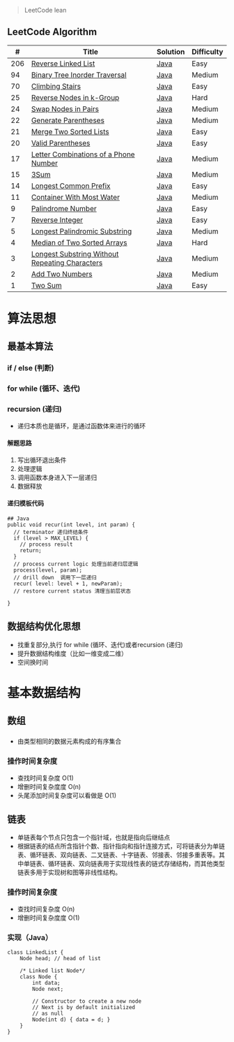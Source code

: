 > LeetCode lean

## LeetCode Algorithm

| # | Title | Solution | Difficulty |
|---| ----- | -------- | ---------- |
|206|[Reverse Linked List](https://leetcode.com/problems/reverse-linked-list/) | [Java](./java/206.反转链表.java)|Easy|
|94|[Binary Tree Inorder Traversal](https://leetcode.com/problems/binary-tree-inorder-traversal/) | [Java](./java/94.二叉树的中序遍历.java)|Medium|
|70|[Climbing Stairs](https://leetcode.com/problems/climbing-stairs/) | [Java](./java/70.爬楼梯.java)|Easy|
|25|[Reverse Nodes in k-Group](https://leetcode.com/problems/reverse-nodes-in-k-group/) | [Java](./java/25.k-个一组翻转链表.java)|Hard|
|24|[Swap Nodes in Pairs](https://leetcode.com/problems/swap-nodes-in-pairs/) | [Java](./java/24.两两交换链表中的节点.java)|Medium|
|22|[Generate Parentheses](https://leetcode.com/problems/generate-parentheses/) | [Java](./java/22.括号生成.java)|Medium|
|21|[Merge Two Sorted Lists](https://leetcode.com/problems/merge-two-sorted-lists/) | [Java](./java/21.合并两个有序链表.java)|Easy|
|20|[Valid Parentheses](https://leetcode.com/problems/valid-parentheses/) | [Java](./java/20.有效的括号.java)|Easy|
|17|[Letter Combinations of a Phone Number](https://leetcode.com/problems/letter-combinations-of-a-phone-number/) | [Java](./java/17.电话号码的字母组合.java)|Medium|
|15|[3Sum](https://leetcode.com/problems/3sum/) | [Java](./java/15.三数之和.java)|Medium|
|14|[Longest Common Prefix](https://leetcode.com/problems/longest-common-prefix/) | [Java](./java/14.最长公共前缀.java)|Easy|
|11|[Container With Most Water](https://leetcode.com/problems/container-with-most-water/) | [Java](./java/11.盛最多水的容器.java)|Medium|
|9|[Palindrome Number](https://leetcode.com/problems/palindrome-number/) | [Java](./java/9.回文数.java)|Easy|
|7|[Reverse Integer](https://leetcode.com/problems/reverse-integer/) | [Java](./java/7.整数反转.java)|Easy|
|5|[Longest Palindromic Substring](https://leetcode.com/problems/longest-palindromic-substring/) | [Java](./java/5.最长回文子串.java)|Medium|
|4|[Median of Two Sorted Arrays](https://leetcode.com/problems/median-of-two-sorted-arrays/) | [Java](./java/4.寻找两个正序数组的中位数.java)|Hard|
|3|[Longest Substring Without Repeating Characters](https://leetcode.com/problems/longest-substring-without-repeating-characters/) | [Java](./java/3.无重复字符的最长子串.java)|Medium|
|2|[Add Two Numbers](https://leetcode.com/problems/add-two-numbers/) | [Java](./java/2.两数相加.java)|Medium|
|1|[Two Sum](https://leetcode.com/problems/two-sum/) | [Java](./java/1.两数之和.java)|Easy|


# 算法思想
## 最基本算法

### if / else (判断)
### for while (循环、迭代)
### recursion (递归)

- 递归本质也是循环，是通过函数体来进行的循环

#### 解题思路

1. 写出循环退出条件
2. 处理逻辑
3. 调用函数本身进入下一层递归
4. 数据释放

#### 递归模板代码


```
## Java
public void recur(int level, int param) { 
  // terminator 递归终结条件
  if (level > MAX_LEVEL) { 
    // process result 
    return; 
  }
  // process current logic 处理当前递归层逻辑
  process(level, param); 
  // drill down  调用下一层递归
  recur( level: level + 1, newParam); 
  // restore current status 清理当前层状态
 
}
```

## 数据结构优化思想

- 找重复部分,执行 for while (循环、迭代)或者recursion (递归)
- 提升数据结构维度（比如一维变成二维）
- 空间换时间
 

# 基本数据结构

## 数组

###
- 由类型相同的数据元素构成的有序集合

### 操作时间复杂度
- 查找时间复杂度 O(1)
- 增删时间复杂度度 O(n)
- 头尾添加时间复杂度可以看做是 O(1)


## 链表

- 单链表每个节点只包含一个指针域，也就是指向后继结点
- 根据链表的结点所含指针个数、指针指向和指针连接方式，可将链表分为单链表、循环链表、双向链表、二叉链表、十字链表、邻接表、邻接多重表等。其中单链表、循环链表、双向链表用于实现线性表的链式存储结构，而其他类型链表多用于实现树和图等非线性结构。

### 操作时间复杂度

- 查找时间复杂度 O(n)
- 增删时间复杂度度 O(1)

### 实现（Java）

```
class LinkedList { 
    Node head; // head of list 
  
    /* Linked list Node*/
    class Node { 
        int data; 
        Node next; 
  
        // Constructor to create a new node 
        // Next is by default initialized 
        // as null 
        Node(int d) { data = d; } 
    } 
}
```
